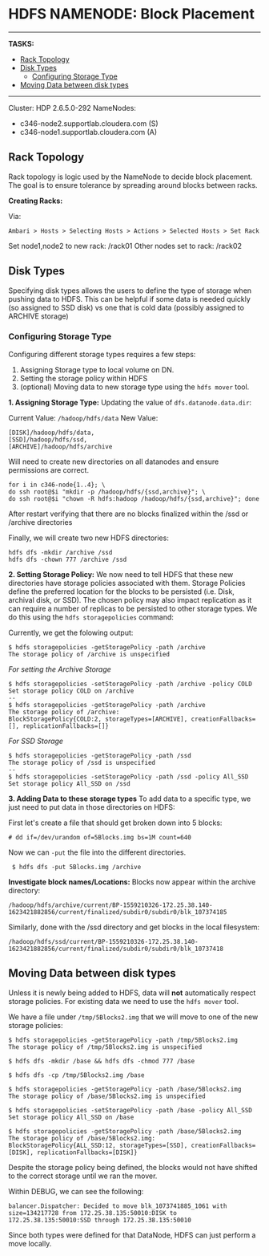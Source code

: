 # HDFS NAMENODE: Block Placement

---
__TASKS:__

<!-- toc -->

- [Rack Topology](#Rack-Topology)
- [Disk Types](#Disk-Types)
  * [Configuring Storage Type](#Configuring-Storage-Type)
- [Moving Data between disk types](#Moving-Data-between-disk-types)

<!-- tocstop -->

---


Cluster: HDP 2.6.5.0-292
NameNodes:
- c346-node2.supportlab.cloudera.com (S)
- c346-node1.supportlab.cloudera.com (A)


## Rack Topology
Rack topology is logic used by the NameNode to decide block placement. The goal is to ensure tolerance by spreading around blocks between racks. 

__Creating Racks:__

Via:

`Ambari > Hosts > Selecting Hosts > Actions > Selected Hosts > Set Rack`

Set node1,node2 to new rack: /rack01
Other nodes set to rack: /rack02

## Disk Types
Specifying disk types allows the users to define the type of storage when pushing data to HDFS. This can be helpful if some data is needed quickly (so assigned to SSD disk) vs one that is cold data (possibly assigned to ARCHIVE storage)

### Configuring Storage Type
Configuring different storage types requires a few steps: 

1. Assigning Storage type to local volume on DN. 
2. Setting the storage policy within HDFS
3. (optional) Moving data to new storage type using the `hdfs mover` tool.


__1. Assigning Storage Type:__
Updating the value of `dfs.datanode.data.dir`:

Current Value: `/hadoop/hdfs/data`
New Value: 
```
[DISK]/hadoop/hdfs/data,
[SSD]/hadoop/hdfs/ssd,
[ARCHIVE]/hadoop/hdfs/archive
```
Will need to create new directories on all datanodes and ensure permissions are correct. 

```
for i in c346-node{1..4}; \
do ssh root@$i "mkdir -p /hadoop/hdfs/{ssd,archive}"; \
do ssh root@$i "chown -R hdfs:hadoop /hadoop/hdfs/{ssd,archive}"; done
```
After restart verifying that there are no blocks finalized within the /ssd or /archive directories

Finally, we will create two new HDFS directories: 

```
hdfs dfs -mkdir /archive /ssd
hdfs dfs -chown 777 /archive /ssd
```


__2. Setting Storage Policy:__
We now need to tell HDFS that these new directories have storage policies associated with them. Storage Policies define the preferred location for the blocks to be persisted (i.e. Disk, archival disk, or SSD). The chosen policy may also impact replication as it can require a number of replicas to be persisted to other storage types. We do this using the `hdfs storagepolicies` command:

Currently, we get the folowing output: 
```
$ hdfs storagepolicies -getStoragePolicy -path /archive
The storage policy of /archive is unspecified
```

*For setting the Archive Storage*
```
$ hdfs storagepolicies -setStoragePolicy -path /archive -policy COLD
Set storage policy COLD on /archive
--
$ hdfs storagepolicies -getStoragePolicy -path /archive
The storage policy of /archive:
BlockStoragePolicy{COLD:2, storageTypes=[ARCHIVE], creationFallbacks=[], replicationFallbacks=[]}
```

*For SSD Storage*

```
$ hdfs storagepolicies -getStoragePolicy -path /ssd
The storage policy of /ssd is unspecified
--
$ hdfs storagepolicies -setStoragePolicy -path /ssd -policy All_SSD
Set storage policy All_SSD on /ssd
```
__3. Adding Data to these storage types__
To add data to a specific type, we just need to put data in those directories on HDFS: 

First let's create a file that should get broken down into 5 blocks:
```
# dd if=/dev/urandom of=5Blocks.img bs=1M count=640
```
Now we can `-put` the file into the different directories. 

```
 $ hdfs dfs -put 5Blocks.img /archive
```

__Investigate block names/Locations:__
Blocks now appear within the archive directory:

```
/hadoop/hdfs/archive/current/BP-1559210326-172.25.38.140-1623421882856/current/finalized/subdir0/subdir0/blk_107374185
```

Similarly, done with the /ssd directory and get blocks in the local filesystem: 

```
/hadoop/hdfs/ssd/current/BP-1559210326-172.25.38.140-1623421882856/current/finalized/subdir0/subdir0/blk_10737418
```

## Moving Data between disk types

Unless it is newly being added to HDFS, data will **not** automatically respect storage policies. For existing data we need to use the `hdfs mover` tool. 

We have a file under `/tmp/5Blocks2.img` that we will move to one of the new storage policies: 

```
$ hdfs storagepolicies -getStoragePolicy -path /tmp/5Blocks2.img
The storage policy of /tmp/5Blocks2.img is unspecified

$ hdfs dfs -mkdir /base && hdfs dfs -chmod 777 /base

$ hdfs dfs -cp /tmp/5Blocks2.img /base

$ hdfs storagepolicies -getStoragePolicy -path /base/5Blocks2.img
The storage policy of /base/5Blocks2.img is unspecified

$ hdfs storagepolicies -setStoragePolicy -path /base -policy All_SSD
Set storage policy All_SSD on /base

$ hdfs storagepolicies -getStoragePolicy -path /base/5Blocks2.img
The storage policy of /base/5Blocks2.img:
BlockStoragePolicy{ALL_SSD:12, storageTypes=[SSD], creationFallbacks=[DISK], replicationFallbacks=[DISK]}
```

Despite the storage policy being defined, the blocks would not have shifted to the correct storage until we ran the mover. 

Within DEBUG, we can see the following: 

```
balancer.Dispatcher: Decided to move blk_1073741885_1061 with size=134217728 from 172.25.38.135:50010:DISK to 172.25.38.135:50010:SSD through 172.25.38.135:50010
```
Since both types were defined for that DataNode, HDFS can just perform a move locally. 